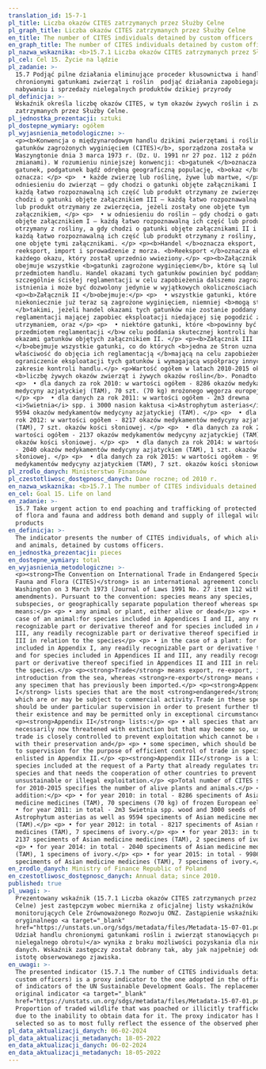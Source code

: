 ```yaml
---
translation_id: 15-7-1
pl_title: Liczba okazów CITES zatrzymanych przez Służby Celne
pl_graph_title: Liczba okazów CITES zatrzymanych przez Służby Celne
en_title: The number of CITES individuals detained by custom officers
en_graph_title: The number of CITES individuals detained by custom officers
pl_nazwa_wskaznika: <b>15.7.1 Liczba okazów CITES zatrzymanych przez Służby Celne</b>
pl_cel: Cel 15. Życie na lądzie
pl_zadanie: >-
  15.7 Podjąć pilne działania eliminujące proceder kłusownictwa i handlu
  chronionymi gatunkami zwierząt i roślin  podjąć działania zapobiegające
  nabywaniu i sprzedaży nielegalnych produktów dzikiej przyrody
pl_definicja: >-
  Wskaźnik określa liczbę okazów CITES, w tym okazów żywych roślin i zwierząt,
  zatrzymanych przez Służby Celne.
pl_jednostka_prezentacji: sztuki
pl_dostepne_wymiary: ogółem
pl_wyjasnienia_metodologiczne: >-
  <p><b>Konwencja o międzynarodowym handlu dzikimi zwierzętami i roślinami
  gatunków zagrożonych wyginięciem (CITES)</b>, sporządzona została w
  Waszyngtonie dnia 3 marca 1973 r. (Dz. U. 1991 nr 27 poz. 112 z późn.
  zmianami). W rozumieniu niniejszej konwencji: <b>gatunek </b>oznacza każdy
  gatunek, podgatunek bądź odrębną geograficzną populację, <b>okaz </b>natomiast
  oznacza: </p> <p>  • każde zwierzę lub roślinę, żywe lub martwe, </p> <p>  • w
  odniesieniu do zwierząt – gdy chodzi o gatunki objęte załącznikami I i II –
  każdą łatwo rozpoznawalną ich część lub produkt otrzymany ze zwierzęcia, a gdy
  chodzi o gatunki objęte załącznikiem III – każdą łatwo rozpoznawalną ich część
  lub produkt otrzymany ze zwierzęcia, jeżeli zostały one objęte tym
  załącznikiem, </p> <p>  • w odniesieniu do roślin – gdy chodzi o gatunki
  objęte załącznikiem I – każdą łatwo rozpoznawalną ich część lub produkt
  otrzymany z rośliny, a gdy chodzi o gatunki objęte załącznikami II i III –
  każdą łatwo rozpoznawalną ich część lub produkt otrzymany z rośliny, jeżeli są
  one objęte tymi załącznikami. </p> <p><b>Handel </b>oznacza eksport,
  reeksport, import i sprowadzenie z morza. <b>Reeksport </b>oznacza eksport
  każdego okazu, który został uprzednio wwieziony.</p> <p><b>Załącznik I</b>
  obejmuje wszystkie <b>gatunki zagrożone wyginięciem</b>, które są lub mogą być
  przedmiotem handlu. Handel okazami tych gatunków powinien być poddany
  szczególnie ścisłej reglamentacji w celu zapobieżenia dalszemu zagrożeniu ich
  istnienia i może być dozwolony jedynie w wyjątkowych okolicznościach.</p>
  <p><b>Załącznik II </b>obejmuje:</p> <p>  • wszystkie gatunki, które wprawdzie
  niekoniecznie już teraz są zagrożone wyginięciem, niemniej <b>mogą stać się
  </b>takimi, jeżeli handel okazami tych gatunków nie zostanie poddany ścisłej
  reglamentacji mającej zapobiec eksploatacji niedającej się pogodzić z ich
  utrzymaniem, oraz </p> <p>  • niektóre gatunki, które <b>powinny być
  przedmiotem reglamentacji </b>w celu poddania skutecznej kontroli handle
  okazami gatunków objętych załącznikiem II. </p> <p><b>Załącznik III
  </b>obejmuje wszystkie gatunki, co do których <b>jedna ze Stron uzna swoją
  właściwość do objęcia ich reglamentacją </b>mającą na celu zapobieżenie lub
  ograniczenie eksploatacji tych gatunków i wymagającą współpracy innych Stron w
  zakresie kontroli handlu.</p> <p>Wartość ogółem w latach 2010-2015 określa
  <b>liczbę żywych okazów zwierząt i żywych okazów roślin</b>. Ponadto: </p>
  <p>  • dla danych za rok 2010: w wartości ogółem - 8286 okazów medykamentów
  medycyny azjatyckiej (TAM), 70 szt. (70 kg) mrożonego węgorza europejskiego.
  </p> <p>  • dla danych za rok 2011: w wartości ogółem - 2m3 drewna
  <i>Swietnia</i> spp. i 3000 nasion kaktusa <i>Astrophytum asterias</i> oraz
  9594 okazów medykamentów medycyny azjatyckiej (TAM). </p> <p>  • dla danych za
  rok 2012: w wartości ogółem - 8217 okazów medykamentów medycyny azjatyckiej
  (TAM), 7 szt. okazów kości słoniowej. </p> <p>  • dla danych za rok 2013: w
  wartości ogółem - 2137 okazów medykamentów medycyny azjatyckiej (TAM), 2 szt.
  okazów kości słoniowej. </p> <p>  • dla danych za rok 2014: w wartości ogółem
  - 2040 okazów medykamentów medycyny azjatyckiem (TAM), 1 szt. okazów kości
  słoniowej. </p> <p>  • dla danych za rok 2015: w wartości ogółem - 9986 okazów
  medykamentów medycyny azjatyckiem (TAM), 7 szt. okazów kości słoniowej.</p>
pl_zrodlo_danych: Ministerstwo Finansów
pl_czestotliwosc_dostępnosc_danych: Dane roczne; od 2010 r.
en_nazwa_wskaznika: <b>15.7.1 The number of CITES individuals detained by custom officers</b>
en_cel: Goal 15. Life on land
en_zadanie: >-
  15.7 Take urgent action to end poaching and trafficking of protected species
  of flora and fauna and address both demand and supply of illegal wildlife
  products
en_definicja: >-
  The indicator presents the number of CITES individuals, of which alive plants
  and animals, detained by customs officers.
en_jednostka_prezentacji: pieces
en_dostepne_wymiary: total
en_wyjasnienia_metodologiczne: >-
  <p><strong>The Convention on International Trade in Endangered Species of Wild
  Fauna and Flora (CITES)</strong> is an international agreement concluded in
  Washington on 3 March 1973 (Journal of Laws 1991 No. 27 item 112 with later
  amendments). Pursuant to the convention: species means any species,
  subspecies, or geographically separate population thereof whereas specimen
  means:</p> <p> • any animal or plant, either alive or dead</p> <p> • in the
  case of an animal:for species included in Appendices I and II, any readily
  recognizable part or derivative thereof and for species included in Appendix
  III, any readily recognizable part or derivative thereof specified in Appendix
  III in relation to the species</p> <p> • in the case of a plant: for species
  included in Appendix I, any readily recognizable part or derivative thereof
  and for species included in Appendices II and III, any readily recognizable
  part or derivative thereof specified in Appendices II and III in relation to
  the species.</p> <p><strong>Trade</strong> means export, re-export, import and
  introduction from the sea, whereas <strong>re-export</strong> means export of
  any specimen that has previously been imported.</p> <p><strong>Appendix
  I</strong> lists species that are the most <strong>endangered</strong> or
  which are or may be subject to commercial activity.Trade in these species
  should be under particular supervision in order to present further threat to
  their existence and may be permitted only in exceptional circumstances.</p>
  <p><strong>Appendix II</strong> lists:</p> <p> • all species that are not
  necessarily now threatened with extinction but that may become so, unless
  trade is closely controlled to prevent exploitation which cannot be reconciled
  with their preservation and</p> <p> • some specimen, which should be subject
  to supervision for the purpose of efficient control of trade in species
  enlisted in Appendix II.</p> <p><strong>Appendix III</strong> is a list of
  species included at the request of a Party that already regulates trade in the
  species and that needs the cooperation of other countries to prevent
  unsustainable or illegal exploitation.</p> <p>Total number of CITES speciments
  for 2010-2015 specifies the number of alive plants and animals.</p> <p>In
  addition:</p> <p> • for year 2010: in total - 8286 speciments of Asian
  medicine medicines (TAM), 70 specimens (70 kg) of frozen European eel.</p> <p>
  • for year 2011: in total - 2m3 Swietnia spp. wood and 3000 seeds of cactus
  Astrophytum asterias as well as 9594 speciments of Asian medicine medicines
  (TAM).</p> <p> • for year 2012: in total - 8217 speciments of Asian medicine
  medicines (TAM), 7 specimens of ivory.</p> <p> • for year 2013: in total -
  2137 speciments of Asian medicine medicines (TAM), 2 specimens of ivory.</p>
  <p> • for year 2014: in total - 2040 speciments of Asian medicine medicines
  (TAM), 1 specimens of ivory.</p> <p> • for year 2015: in total - 9986
  speciments of Asian medicine medicines (TAM), 7 specimens of ivory.</p>
en_zrodlo_danych: Ministry of Finance Republic of Poland
en_czestotliwosc_dostępnosc_danych: Annual data; since 2010.
published: true
pl_uwagi: >-
  Prezentowany wskaźnik (15.7.1 Liczba okazów CITES zatrzymanych przez Służby
  Celne) jest zastępczym wobec miernika z oficjalnej listy wskaźników
  monitorujących Cele Zrównoważonego Rozwoju ONZ. Zastąpienie wskaźnika
  oryginalnego <a target="_blank"
  href="https://unstats.un.org/sdgs/metadata/files/Metadata-15-07-01.pdf">(15.7.1
  Udział handlu chronionymi gatunkami roślin i zwierząt stanowiących przedmiot
  nielegalnego obrotu)</a> wynika z braku możliwości pozyskania dla niego
  danych. Wskaźnik zastępczy został dobrany tak, aby jak najpełniej oddawał
  istotę obserwowanego zjawiska.
en_uwagi: >-
  The presented indicator (15.7.1 The number of CITES individuals detained by
  custom officers) is a proxy indicator to the one adopted in the official list
  of indicators of the UN Sustainable Development Goals. The replacement of the
  original indicator <a target="_blank"
  href="https://unstats.un.org/sdgs/metadata/files/Metadata-15-07-01.pdf">(15.7.1
  Proportion of traded wildlife that was poached or illicitly trafficked)</a> is
  due to the inability to obtain data for it. The proxy indicator has been
  selected so as to most fully reflect the essence of the observed phenomenon.
pl_data_aktualizacji_danych: 06-02-2024
pl_data_aktualizacji_metadanych: 18-05-2022
en_data_aktualizacji_danych: 06-02-2024
en_data_aktualizacji_metadanych: 18-05-2022
---
```

